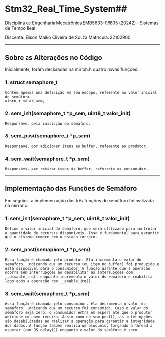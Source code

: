 # Stm32_Real_Time_System##
Disciplina de Engenharia Mecatrônica
    EMB5633-06605 (20242) - Sistemas de Tempo Real

Discente: Elison Maiko Oliveira de Souza
Matrícula: 22102900

---

## Sobre as Alterações no Código
Inicialmente, foram declaradas na mirroh.h quatro novas funções:

### 1. struct semaphore_t
    Contém apenas uma definição em seu escopo, referente ao valor inicial do semáforo.
	uint8_t valor_sem;

### 2. sem_init(semaphore_t *p_sem, uint8_t valor_init)
    Responsável pela iniciação do semáforo.

### 3. sem_post(semaphore_t *p_sem)
    Responsável por adicionar itens ao buffer, referente ao produtor.

### 4. sem_wait(semaphore_t *p_sem)
    Responsável por retirar itens do buffer, referente ao consumidor.

---

## Implementação das Funções de Semáforo
Em seguida, a implementação das três funções do semáforo foi realizada na mirror.c:

### 1. sem_init(semaphore_t *p_sem, uint8_t valor_init)
    Define o valor inicial do semáforo, que será utilizado para controlar a quantidade de recursos disponíveis. Isso é fundamental para garantir que o sistema comece com o estado correto.

### 2. sem_post(semaphore_t *p_sem)
    Essa função é chamada pelo produtor. Ela incrementa o valor do semáforo, indicando que um recurso (ou item no buffer) foi produzido e está disponível para o consumidor. A função garante que a operação ocorra sem interrupções ao desabilitar as interrupções com __disable_irq() enquanto incrementa o valor do semáforo e reabilita logo após a operação com __enable_irq().

### 3. sem_wait(semaphore_t *p_sem)
    Essa função é chamada pelo consumidor. Ela decrementa o valor do semáforo, indicando que um recurso foi consumido. Caso o valor do semáforo seja zero, o consumidor entra em espera até que o produtor adicione um novo recurso. Assim como no sem_post(), as interrupções são desabilitadas ao realizar a operação para garantir a integridade dos dados. A função também realiza um bloqueio, forçando a thread a esperar (com OS_delay()) enquanto o valor do semáforo é zero.
